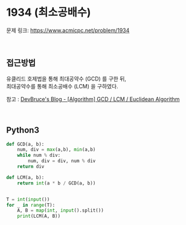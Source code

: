 # 1934 (최소공배수)

문제 링크: <https://www.acmicpc.net/problem/1934>

<br>

## 접근방법

유클리드 호제법을 통해 최대공약수 (GCD) 를 구한 뒤,  
최대공약수를 통해 최소공배수 (LCM) 을 구하였다.  

참고 : [DevBruce's Blog - [Algorithm] GCD / LCM / Euclidean Algorithm](https://devbruce.github.io/algorithm/alg-02-gcd/)

<br>

## Python3

```python
def GCD(a, b):
    num, div = max(a,b), min(a,b)
    while num % div:
        num, div = div, num % div
    return div

def LCM(a, b):
    return int(a * b / GCD(a, b))


T = int(input())
for _ in range(T):
    A, B = map(int, input().split())
    print(LCM(A, B))
```
